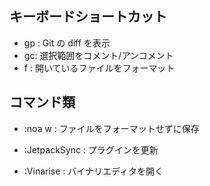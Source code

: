 ## キーボードショートカット

-   gp : Git の diff を表示
-   gc: 選択範囲をコメント/アンコメント
-   <Space>f : 開いているファイルをフォーマット

## コマンド類

-   :noa w : ファイルをフォーマットせずに保存
-   :JetpackSync : プラグインを更新

-   :Vinarise : バイナリエディタを開く
